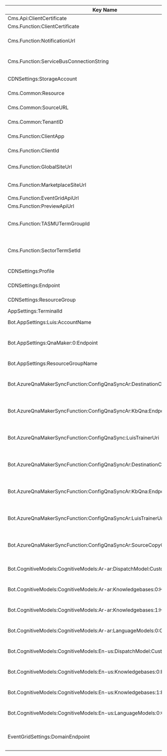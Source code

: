 
|Key Name| How to retrieve | Remarks |  |
|--|--|--|--|
|Cms.Api:ClientCertificate|Self signed certificate||
|Cms.Function:ClientCertificate|Self signed certificate||
|Cms.Function:NotificationUrl| Default(Function Key) Function URL of notify function in func-cpd-apps-intntf-<env>-we-01|||
|Cms.Function:ServiceBusConnectionString| Send,Listen access policy connection string of the resource sb-cpd-apps-int-<env>-we-01||
|CDNSettings:StorageAccount| Connection string of the resource stcpdshrd<env>we01||
|Cms.Common:Resource|Redirect URL of Azure AD app spn-cmsbpa-<env>|E.g. `https://tasmusqcp<env>.sharepoint.com`|
|Cms.Common:SourceURL|Redirect URL of Azure AD app spn-cmsbpa-<env>|E.g. `https://tasmusqcp<env>.sharepoint.com`|
|Cms.Common:TenantID|Directory (tenant) ID of Azure AD App spn-cmsbpa-<env>||
|Cms.Function:ClientApp|App Name of Azure AD app spn-cmsbpa-<env>||
|Cms.Function:ClientId|Application (client) ID of Azure AD app spn-cmsbpa-<env>||
|Cms.Function:GlobalSiteUrl|URL of global site|E.g. `https://tasmusqcp<env>.sharepoint.com/sites/cms-global`|
|Cms.Function:MarketplaceSiteUrl|URL of marketplace site|E.g. `https://tasmusqcp<env>.sharepoint.com/sites/cms-marketplace`|
|Cms.Function:EventGridApiUrl|URL of the event integration api||
|Cms.Function:PreviewApiUrl|Marketplace preview URL||
|Cms.Function:TASMUTermGroupId|GUID of TASMU term group present in sharepoint admin center|Go to `https://tasmusqcp<env>-admin.sharepoint.com/` -> Click on Content Services in left pane -> Term Store -> Click TASMU -> Copy the Unique Identifier|
|Cms.Function:SectorTermSetId|GUID of Sectors term set present in sharepoint admin center|Go to `https://tasmusqcp<env>-admin.sharepoint.com/` -> Click on Content Services in left pane -> Term Store -> Expand TASMU -> Click Sectors -> Copy the Unique Identifier|
|CDNSettings:Profile|Name of the CDN profile resource cdn-cpd-shrd-<env>-we-01||
|CDNSettings:Endpoint|Name of the CDN endpoint resource <env>-cdntasmu||
|CDNSettings:ResourceGroup|Name of the resource rg-cpd-shrd-<env>-we-01||
|AppSettings:TerminalId|Name of the resource TASMU-<env>||
|Bot.AppSettings:Luis:AccountName|Name of the resource cog-cpd-apps-luisauth-<env>-we-01||
|Bot.AppSettings:QnaMaker:0:Endpoint|Name of the resource https://appcog-cpd-apps-qna-<env>-we-01.cognitiveservices.azure.com/||
|Bot.AppSettings:ResourceGroupName|Name of the resource rg-cpd-apps-cog-<env>-we-01||
|Bot.AzureQnaMakerSyncFunction:ConfigQnaSyncAr:DestinationCopyQna:Endpoint|Name of the resource https://appcog-cpd-apps-qna-<env>-we-01.cognitiveservices.azure.com/||
|Bot.AzureQnaMakerSyncFunction:ConfigQnaSyncAr:KbQna:Endpoint|Name of the resource https://appcog-cpd-apps-qna-<env>-we-01.cognitiveservices.azure.com/||
|Bot.AzureQnaMakerSyncFunction:ConfigQnaSync:LuisTrainerUri|Name of the resource https://func-cpd-apps-luistra-<env>-we-01.azurewebsites.net/api/locale/en||
|Bot.AzureQnaMakerSyncFunction:ConfigQnaSyncAr:DestinationCopyQna:Endpoint|Name of the resource https://appcog-cpd-apps-arqna-<env>-we-01.cognitiveservices.azure.com/||
|Bot.AzureQnaMakerSyncFunction:ConfigQnaSyncAr:KbQna:Endpoint|Name of the resource https://appcog-cpd-apps-arqna-<env>-we-01.cognitiveservices.azure.com/||
|Bot.AzureQnaMakerSyncFunction:ConfigQnaSyncAr:LuisTrainerUri|Name of the resource https://func-cpd-apps-luistra-<env>-we-01.azurewebsites.net/api/locale/ar||
|Bot.AzureQnaMakerSyncFunction:ConfigQnaSyncAr:SourceCopyQna:Endpoint|Name of the resource https://appcog-cpd-apps-arqna-<env>-we-01.cognitiveservices.azure.com/||
|Bot.CognitiveModels:CognitiveModels:Ar-ar:DispatchModel:CustomEndpoint|Name of the resource https://cog-cpd-apps-luisrt-<env>-we-01.cognitiveservices.azure.com/||
|Bot.CognitiveModels:CognitiveModels:Ar-ar:Knowledgebases:0:Hostname|Name of the resource https://appcog-cpd-apps-qna-<env>-we-01.azurewebsites.net/||
|Bot.CognitiveModels:CognitiveModels:Ar-ar:Knowledgebases:1:Hostname|Name of the resource https://appcog-cpd-apps-qna-<env>-we-01.azurewebsites.net/||
|Bot.CognitiveModels:CognitiveModels:Ar-ar:LanguageModels:0:CustomEndpoint|Name of the resource https://cog-cpd-apps-luisrt-<env>-we-01.cognitiveservices.azure.com/||
|Bot.CognitiveModels:CognitiveModels:En-us:DispatchModel:CustomEndpoint|Name of the resource https://cog-cpd-apps-luisrt-<env>-we-01.cognitiveservices.azure.com/||
|Bot.CognitiveModels:CognitiveModels:En-us:Knowledgebases:0:Hostname|Name of the resource https://appcog-cpd-apps-qna-<env>-we-01.azurewebsites.net/||
|Bot.CognitiveModels:CognitiveModels:En-us:Knowledgebases:1:Hostname|Name of the resource https://appcog-cpd-apps-qna-<env>-we-01.azurewebsites.net/||
|Bot.CognitiveModels:CognitiveModels:En-us:LanguageModels:0:CustomEndpoint|Name of the resource https://cog-cpd-apps-luisrt-<env>-we-01.cognitiveservices.azure.com/||
|EventGridSettings:DomainEndpoint|Name of the resource https://egd-cpd-apps-int-<env>-we-01.westeurope-1.eventgrid.azure.net/api/events||

